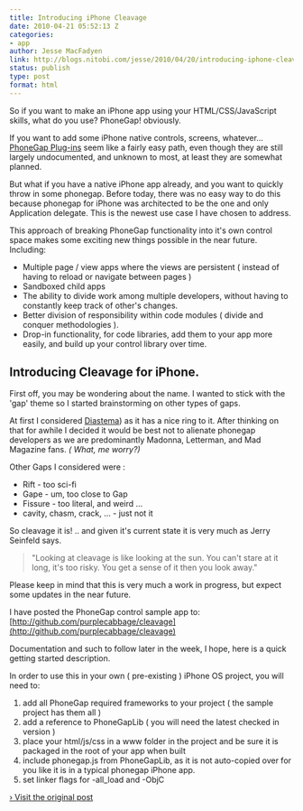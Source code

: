 ```yaml
---
title: Introducing iPhone Cleavage
date: 2010-04-21 05:52:13 Z
categories:
- app
author: Jesse MacFadyen
link: http://blogs.nitobi.com/jesse/2010/04/20/introducing-iphone-cleavage/
status: publish
type: post
format: html
---
```


So if you want to make an iPhone app using your HTML/CSS/JavaScript skills, what do you use? PhoneGap! obviously.

If you want to add some iPhone native controls, screens, whatever… [PhoneGap Plug-ins](http://github.com/purplecabbage/PhoneGap-Plugins) seem like a fairly easy path, even though they are still largely undocumented, and unknown to most, at least they are somewhat planned.

But what if you have a native iPhone app already, and you want to quickly throw in some phonegap. Before today, there was no easy way to do this because phonegap for iPhone was architected to be the one and only Application delegate. This is the newest use case I have chosen to address.

This approach of breaking PhoneGap functionality into it's own control space makes some exciting new things possible in the near future. Including:

* Multiple page / view apps where the views are persistent ( instead of having to reload or navigate between pages )
* Sandboxed child apps
* The ability to divide work among multiple developers, without having to constantly keep track of other's changes.
* Better division of responsibility within code modules ( divide and conquer methodologies ).
* Drop-in functionality, for code libraries, add them to your app more easily, and build up your control library over time.

## Introducing Cleavage for iPhone.

First off, you may be wondering about the name. I wanted to stick with the 'gap' theme so I started brainstorming on other types of gaps.

At first I considered [Diastema](https://en.m.wikipedia.org/wiki/Diastema)) as it has a nice ring to it. After thinking on that for awhile I decided it would be best not to alienate phonegap developers as we are predominantly Madonna, Letterman, and Mad Magazine fans. _( What, me worry?)_

Other Gaps I considered were :

* Rift - too sci-fi
* Gape - um, too close to Gap
* Fissure - too literal, and weird …
* cavity, chasm, crack, … - just not it

So cleavage it is! .. and given it's current state it is very much as Jerry Seinfeld says.

> "Looking at cleavage is like looking at the sun. You can't stare at it long, it's too risky. You get a sense of it then you look away."

Please keep in mind that this is very much a work in progress, but expect some updates in the near future.

I have posted the PhoneGap control sample app to: [http://github.com/purplecabbage/cleavage](http://github.com/purplecabbage/cleavage)

Documentation and such to follow later in the week, I hope, here is a quick getting started description.

In order to use this in your own ( pre-existing ) iPhone OS project, you will need to:

1. add all PhoneGap required frameworks to your project ( the sample project has them all )
1. add a reference to PhoneGapLib ( you will need the latest checked in version )
1. place your html/js/css in a www folder in the project and be sure it is packaged in the root of your app when built
1. include phonegap.js from PhoneGapLib, as it is not auto-copied over for you like it is in a typical phonegap iPhone app.
1. set linker flags for -all_load and -ObjC

[› Visit the original post](http://blogs.nitobi.com/jesse/2010/04/20/introducing-iphone-cleavage/)
